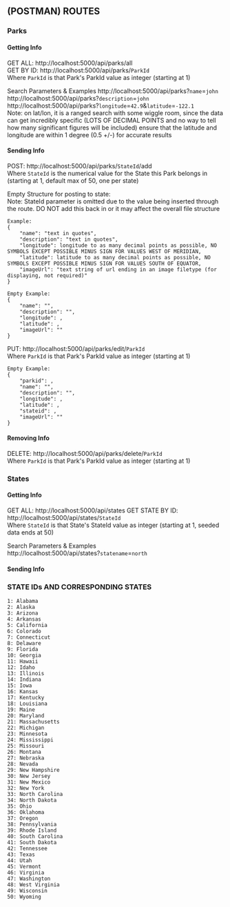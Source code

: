 ## (POSTMAN) ROUTES

### Parks

#### Getting Info
GET ALL: http://localhost:5000/api/parks/all  
GET BY ID: http://localhost:5000/api/parks/`ParkId`  
  Where `ParkId` is that Park's ParkId value as integer (starting at 1)

Search Parameters & Examples
  http://localhost:5000/api/parks?`name`=`john`  
  http://localhost:5000/api/parks?`description`=`john`  
  http://localhost:5000/api/parks?`longitude`=`42.9`&`latitude`=`-122.1`  
    Note: on lat/lon, it is a ranged search with some wiggle room, since the data can get incredibly specific (LOTS OF DECIMAL POINTS and no way to tell how many significant figures will be included) ensure that the latitude and longitude are within 1 degree (0.5 +/-) for accurate results

#### Sending Info
POST: http://localhost:5000/api/parks/`StateId`/add  
  Where `StateId` is the numerical value for the State this Park belongs in (starting at 1, default max of 50, one per state)

Empty Structure for posting to state:  
  Note: StateId parameter is omitted due to the value being inserted through the route. DO NOT add this back in or it may affect the overall file structure
```
Example:
{
    "name": "text in quotes",
    "description": "text in quotes",
    "longitude": longitude to as many decimal points as possible, NO SYMBOLS EXCEPT POSSIBLE MINUS SIGN FOR VALUES WEST OF MERIDIAN,
    "latitude": latitude to as many decimal points as possible, NO SYMBOLS EXCEPT POSSIBLE MINUS SIGN FOR VALUES SOUTH OF EQUATOR,
    "imageUrl": "text string of url ending in an image filetype (for displaying, not required)"
}

Empty Example:
{
    "name": "",
    "description": "",
    "longitude": ,
    "latitude": ,
    "imageUrl": ""
}
```

PUT: http://localhost:5000/api/parks/edit/`ParkId`  
  Where `ParkId` is that Park's ParkId value as integer (starting at 1)
```
Empty Example:
{
    "parkid": ,
    "name": "",
    "description": "",
    "longitude": ,
    "latitude": ,
    "stateid": ,
    "imageUrl": ""
}
```
#### Removing Info
DELETE: http://localhost:5000/api/parks/delete/`ParkId`  
  Where `ParkId` is that Park's ParkId value as integer (starting at 1)

### States

#### Getting Info

GET ALL: http://localhost:5000/api/states
GET STATE BY ID: http://localhost:5000/api/states/`StateId`  
  Where `StateId` is that State's StateId value as integer (starting at 1, seeded data ends at 50)

Search Parameters & Examples  
http://localhost:5000/api/states?`statename`=`north`

#### Sending Info



### STATE IDs AND CORRESPONDING STATES

```
1: Alabama
2: Alaska
3: Arizona
4: Arkansas
5: California
6: Colorado
7: Connecticut
8: Delaware
9: Florida
10: Georgia
11: Hawaii
12: Idaho
13: Illinois
14: Indiana
15: Iowa
16: Kansas
17: Kentucky
18: Louisiana
19: Maine
20: Maryland
21: Massachusetts
22: Michigan
23: Minnesota
24: Mississippi
25: Missouri
26: Montana
27: Nebraska
28: Nevada
29: New Hampshire
30: New Jersey
31: New Mexico
32: New York
33: North Carolina
34: North Dakota
35: Ohio
36: Oklahoma
37: Oregon
38: Pennsylvania
39: Rhode Island
40: South Carolina
41: South Dakota
42: Tennessee
43: Texas
44: Utah
45: Vermont
46: Virginia
47: Washington
48: West Virginia
49: Wisconsin
50: Wyoming
```